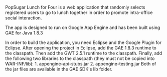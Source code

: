 PopSugar Lunch for Four is a web application that randomly selects registered users to go to lunch together in order to promote intra-office social interaction.

The app is designed to run on Google App Engine and has been built using GAE for Java 1.8.3

In order to build the application, you need Eclipse and the Google Plugin for Eclipse.
After opening the project in Eclipse, add the GAE 1.8.3 runtime to the classpath.
Then add the GWT 2.5.1 runtime to the classpath.
Finally, add the following two libraries to the classpath (they must not be copied into WAR-INF/lib):
	 1. appengine-api-stubs.jar
	 2. appengine-testing.jar
Both of the jar files are available in the GAE SDK's lib folder.
